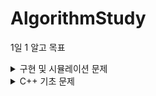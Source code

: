 # AlgorithmStudy

1일 1 알고 목표
<details>
  <summary>구현 및 시뮬레이션 문제</summary>
  
  
| no | problem | solution | problem link | date | solving time |
|--- |--- |--- |--- |--- |--- |
| 1 | 오픈채팅방 | [오픈채팅방](./프로그래머스/src/프로그래머스_01042022/오픈채팅방.java) | [문제링크](https://programmers.co.kr/learn/courses/30/lessons/42888) | 01/04/2022 | 2hrs |
| 2 | 뱀 | [뱀](./백준/src/백준_01052022/골드_3190_뱀_sol.java) | [문제링크](https://www.acmicpc.net/problem/3190) | 01/05/2022 | 6hrs + |
| 3 | 숫자문자열과영단어 | [숫자문자열과영단어](./프로그래머스/src/프로그래머스_01062022/숫자문자열과영단어.java) | [문제링크](https://programmers.co.kr/learn/courses/30/lessons/81301) | 1/06/2022 | 30min |
| 4 | 제로 |[제로](./백준/src/백준_01072022/실버_10773_제로.java)| [문제링크](https://www.acmicpc.net/problem/10773) | 01/07/2022 | - |
| 5 | 나이순정렬 | [나이순정렬](./백준/src/백준_01072022/실버_10814_나이순정렬.java) | [문제링크](https://www.acmicpc.net/problem/10814) | 01/07/2022 | - |
| 6 | 숫자카드2 | [숫자카드2](./백준/src/백준_01072022/실버_10816_숫자카드2.java) | [문제링크](https://www.acmicpc.net/problem/10816) | 01/07/2022 | - |
| 7 | 큐 | [큐](./백준/src/백준_01072022/실버_10845_큐.java) | [문제링크](https://www.acmicpc.net/problem/10845) | 01/07/2022 | - |
| 8| 셀프넘버 | [셀프넘버](./백준/src/백준_01072022/실버_4673_셀프넘버.java) | [문제링크](https://www.acmicpc.net/problem/4673) | 01/07/2022 | - |
| 9 | 2048(EASY) | [2048_easy:실패](./백준/src/백준_01082022/골드_12100_2048_EASY.java) | [문제링크](https://www.acmicpc.net/problem/12100) | 1/08/2022 | 4hrs |
| 10 | 2048(EASY) | [2048_easy](./백준/src/백준_01092022/골드_12100_2048_EASY.java) | [문제링크](https://www.acmicpc.net/problem/12100) | 01/09/2022 | 5hrs |
| 11 | 시험감독 | [시험감독](./백준/src/백준_01102022/브론즈_13458_시험감독.java) | [문제링크](https://www.acmicpc.net/problem/13458) | 01/10/2022 | 15min |
| 12 | 에디터 | [에디터](./백준/src/백준_01102022/실버_1406_에디터.java) | [문제링크](https://www.acmicpc.net/problem/1406) | 01/10/2022 | 1.5hrs |
| 13 | 카카오프렌즈칼러링북 | [카카오프렌즈칼러링북](./프로그래머스/src/프로그래머스_01112022/카카오프렌즈컬러링북.java) | [문제링크](https://programmers.co.kr/learn/courses/30/lessons/1829) | 1/11/2022 | 1.5hrs |
| 14 | 테트로미노 | [테트로미노](./백준/src/백준_01112022/골드_14500_테트로미노.java) | [문제링크](https://www.acmicpc.net/problem/14500) | 01/11/2022 | 5hrs |
| 15 | 연구소 | [연구소](./백준/src/백준_01122022/골드_14502_연구소.java) | [문제링크](https://www.acmicpc.net/problem/14502) | 01/12/2022 | 2hrs |
| 16 | 수찾기 | [수찾기](./백준/src/백준_01132022/실버4_1920_수찾기.java) | [문제링크](https://www.acmicpc.net/problem/1920) | 01/13/2022 | 10min |
| 17 | 소수찾기 | [소수찾기](./백준/src/백준_01132022/실버4_1978_소수찾기.java) | [문제링크](https://www.acmicpc.net/problem/1978) | 01/13/2022 | 15min |
| 18 | 단어정렬 | [단어정렬](./백준/src/백준_01132022/실버5_1181_단어정렬.java) | [문제링크](https://www.acmicpc.net/problem/1181) | 01/13/2022 | 10min |
| 19 | 로봇청소기 | [로봇청소기](./백준/src/백준_01142022/골드_14503_로봇청소기.java) | [문제링크](https://www.acmicpc.net/problem/14503) | 01/14/2022 | 2hrs |
| 20 | 컨베이어벨트위의로봇 | [컨베이어벨트위의로봇](./백준/src/백준_01152022/골드_20055_컨베이어벨트위의로봇.java) | [문제링크](https://www.acmicpc.net/problem/20055) | 01/15/20202 | 2.5hrs |
| 21 | 스타트와링크 | [스타트와링크](./백준/src/백준_01162022/실버_14899_스타트와링크.java) | [문제링크](https://www.acmicpc.net/problem/14899) | 01/16/2022 | 2.5hrs |
| 22 | 감시 | [감시](./백준/src/백준_01162022/골드_15683_감시.java) | [문제링크](https://www.acmicpc.net/problem/15683) | 01/16/2022 | 4hrs+ |
| 23 | 치킨배달 | [치킨배달](./백준/src/백준_01172022/골드_15686_치킨배달.java) | [문제링크](https://www.acmicpc.net/problem/151686) | 01/17/2022 | 2.5 hrs |
| 24 | 마법사 상어와 비바라기 | [마법사상어와비바라기](./백준/src/백준_01172022/골드_21610_상어와비바라기.java) | [문제링크](https://www.acmicpc.net/problem/21610) | 01/17/2022 | 3.2hrs |
| 25 | 인구이동 | [인구이동](./백준/src/백준_01182022/골드_16234_인구이동.java) | [문제링크](https://www.acmicpc.net/problem/16234) | 01/18/2022 | 3hrs |
| 26 | 멀쩡한사각형 | [멀쩡한사각형](./프로그래머스/src/프로그래머스_01182022/멀쩡한사각형.java) | [문제링크](https://programmers.co.kr/learn/courses/30/lessons/62048) | 01/18/2022 | 1hr |
| 27 | 주사위굴리기 | [주사위굴리기](./백준/src/백준_01202022/골드_14499_주사위굴리기.java) | [문제링크](https://www.acmicpc.net/problem/14499) | 01/20/2022 | 2hr |
| 28 | 나무재태크 | [나무재태크](./백준/src/백준_01202022/골드_16235_나무재태크.java) | [문제링크](https://www.acmicpc.net/problem/16235) | 01/20/2022 | 3hr |
| 29 | 아기상어 | [아기상어](./백준/src/백준_01212022/골드_16236_아기상어.java) | [문제링크](https://www.acmicpc.net/problem/16236) | 01/21/2022 | 5hr + |
| 30 | 마법사 상어와 파이어볼| [마법사상어와파이어볼](./백준/src/백준_01222022/골드_20056_마법사상어와파이어볼.java) | [문제링크](https://www.acmicpc.net/problem/20056) | 01/22/2022 | < 2hr |
31 | 경사로| [경사로](./백준/src/백준_01222022/골드_14890_경사로.java) | [문제링크](https://www.acmicpc.net/problem/14890) | 01/22/2022 | 3hr |
32 | 퇴사| [퇴사](./백준/src/백준_01222022/실버_14501_퇴사.java) | [문제링크](https://www.acmicpc.net/problem/14501) | 01/22/2022 | 1hr |
33 |이차원 배열과 연산 | [이차원 배열과 연산](./백준/src/백준_01232022/골드_17140_이차원배열과연산.java) | [문제링크](https://www.acmicpc.net/problem/17140) | 01/23/2022 | 3hrs+ |
34 | 미세먼지 안녕!| [미세먼지 안녕!](./백준/src/백준_01232022/골드_17144_미세먼지안녕.java) | [문제링크](https://www.acmicpc.net/problem/17144) | 01/23/2022 | 2.1hr |
                                                                                                                                                     
</details>
<details>
  <summary>C++ 기초 문제</summary>
  
  C++ 언어를 익히기 위해 프로그래머스의 LV1 문제 풀이
  
  | no | problem | solution | problem link | date |
|--- |--- |--- |--- |--- |
| 1 | 신고 결과 받기 | [신고 결과 받기](./프로그래머스/src/프로그래머스_02242022/신고_결과_받기.cpp) | [문제링크](https://programmers.co.kr/learn/courses/30/lessons/92334) | 02/24/2022 |
| 2 | 로또의 최고순위와 최저순위 | [신고 결과 받기](./프로그래머스/src/프로그래머스_02242022/로또의_최고순위와_최저순위.cpp) | [문제링크](https://programmers.co.kr/learn/courses/30/lessons/77484) | 02/24/2022 |
| 3 | 키패드누르기 | [키패드누르기](./프로그래머스/src/프로그래머스_02242022/키패드누르기_eleborated.cpp) | [문제링크](https://programmers.co.kr/learn/courses/30/lessons/67256) | 02/24/2022 |
| 4 | 완주하지 못한 선수 | [완주하지 못한 선수](./프로그래머스/src/프로그래머스_02242022/완주하지_못한_선수_map.cpp) | [문제링크](https://programmers.co.kr/learn/courses/30/lessons/42576) | 02/24/2022 |
| 5| 숫자 문자열과 영단어| [숫자 문자열과 영단어](./프로그래머스/src/프로그래머스_02242022/숫자_문자열과_영단어_eleborated.cpp) | [문제링크](https://programmers.co.kr/learn/courses/30/lessons/81301) | 02/24/2022 |
| 6 | K번째 수 | [K번째 수](./프로그래머스/src/프로그래머스_02242022/K번째수.cpp) | [문제링크](https://programmers.co.kr/learn/courses/30/lessons/42748) | 02/24/2022 |
| 7 | 2016년| [2016년](./프로그래머스/src/프로그래머스_02252022/2016년.cpp) | [문제링크](https://programmers.co.kr/learn/courses/30/lessons/12901) | 02/25/2022 |
| 8 | 가운데_글자_가져오기| [가운데_글자_가져오기](./프로그래머스/src/프로그래머스_02252022/가운데_글자_가져오기.cpp) | [문제링크](https://programmers.co.kr/learn/courses/30/lessons/12903) | 02/25/2022 |
| 9 | 내적| [내적](./프로그래머스/src/프로그래머스_02252022/내적.cpp) | [문제링크](https://programmers.co.kr/learn/courses/30/lessons/70128) | 02/25/2022 |
| 10 | 소수만들기| [소수만들기](./프로그래머스/src/프로그래머스_02242022/소수만들기.cpp) | [문제링크](https://programmers.co.kr/learn/courses/30/lessons/12977) | 02/25/2022 |
| 11 | 없는숫자더하기.cpp | [없는숫자더하기.cpp](./프로그래머스/src/프로그래머스_02252022/없는숫자더하기.cpp) | [문제링크](https://programmers.co.kr/learn/courses/30/lessons/86051) | 02/25/2022 | 
 | 12 | 음양더하기| [음양더하기](./프로그래머스/src/프로그래머스_02252022/음양더하기.cpp) | [문제링크](https://programmers.co.kr/learn/courses/30/lessons/76501) | 02/25/2022 |
| 13 | 체육복| [체육복](./프로그래머스/src/프로그래머스_02252022/체육복.cpp) | [문제링크](https://programmers.co.kr/learn/courses/30/lessons/42862) | 02/25/2022 |
| 14 | 크레인_인형뽑기_게임| [크레인_인형뽑기_게임](./프로그래머스/src/프로그래머스_02252022/크레인_인형뽑기_게임.cpp) | [문제링크](https://programmers.co.kr/learn/courses/30/lessons/64061) | 02/25/2022 |
| 15 | 폰켓몬 | [폰켓몬](./프로그래머스/src/프로그래머스_02252022/폰켓몬_baccktracking.cpp) | [문제링크](https://programmers.co.kr/learn/courses/30/lessons/1845) | 02/25/2022 |
| 16 | 같은 숫자는 싫어 | [같은 숫자는 싫어](./프로그래머스/src/프로그래머스_02262022/같은_숫자는_싫어.cpp) | [문제링크](https://programmers.co.kr/learn/courses/30/lessons/1845) | 02/26/2022 |
| 17 | 나누어떨어지는숫자배열.cpp | [나누어떨어지는숫자배열.cpp](./프로그래머스/src/프로그래머스_02262022/나누어떨어지는숫자배열.cpp) | [문제링크](https://programmers.co.kr/learn/courses/30/lessons/1845) | 02/26/2022 |
| 18 | 같은 숫자는 싫어 | [같은 숫자는 싫어](./프로그래머스/src/프로그래머스_02262022/같은_숫자는_싫어.cpp) | [문제링크](https://programmers.co.kr/learn/courses/30/lessons/12906) | 02/26/2022 |
| 20 | 두_정수_사이의_합| [두_정수_사이의_합](./프로그래머스/src/프로그래머스_02262022/두_정수_사이의_합.cpp) | [문제링크](https://programmers.co.kr/learn/courses/30/lessons/12912) | 02/26/2022 |
| 21 | 문자열_내_p와y의_개수 | [문자열_내_p와y의_개수](./프로그래머스/src/프로그래머스_02262022/문자열_내_p와y의_개수.cpp) | [문제링크](https://programmers.co.kr/learn/courses/30/lessons/12916) | 02/26/2022 |
| 22 | 문자열_다루기_기본| [문자열_다루기_기본](./프로그래머스/src/프로그래머스_02262022/문자열_다루기_기본.cpp) | [문제링크](https://programmers.co.kr/learn/courses/30/lessons/12918) | 02/26/2022 |
| 23 | 문자열을_정수로_바꾸기| [문자열을_정수로_바꾸기](./프로그래머스/src/프로그래머스_02262022/문자열을_정수로_바꾸기.cpp) | [문제링크](https://programmers.co.kr/learn/courses/30/lessons/12925) | 02/26/2022 |
| 24 | 서울에서_김서방_찾기 | [서울에서_김서방_찾기](./프로그래머스/src/프로그래머스_02262022/서울에서_김서방_찾기.cpp) | [문제링크](https://programmers.co.kr/learn/courses/30/lessons/12919) | 02/26/2022 |
| 25 | 소수찾기| [소수찾기](./프로그래머스/src/프로그래머스_02262022/소수찾기.cpp) | [문제링크](https://programmers.co.kr/learn/courses/30/lessons/12921) | 02/26/2022 |
| 26 | 수박수박수박수박수박수 | [수박수박수박수박수박수](./프로그래머스/src/프로그래머스_02262022/수박수박수박수박수박수.cpp) | [문제링크](https://programmers.co.kr/learn/courses/30/lessons/12922) | 02/26/2022 |
| 27 | 시저암호| [시저암호](./프로그래머스/src/프로그래머스_02262022/시저암호.cpp) | [문제링크](https://programmers.co.kr/learn/courses/30/lessons/12928) | 02/26/2022 |
| 28 | 약수의_합 | [약수의_합](./프로그래머스/src/프로그래머스_02262022/약수의_합.cpp) | [문제링크](https://programmers.co.kr/learn/courses/30/lessons/12928) | 02/26/2022 |
| 29 | 이상한문자_만들기 | [이상한문자_만들기](./프로그래머스/src/프로그래머스_02262022/이상한문자_만들기.cpp) | [문제링크](https://programmers.co.kr/learn/courses/30/lessons/12930) | 02/26/2022 |
| 30 |자릿수_더하기 |[자릿수_더하기](./프로그래머스/src/프로그래머스_02262022/자릿수_더하기.cpp) | [문제링크](https://programmers.co.kr/learn/courses/30/lessons/12931) | 02/26/2022 |
| 31 |자연수_뒤집어_배열로_만들기 |[자연수_뒤집어_배열로_만들기](./프로그래머스/src/프로그래머스_02262022/자연수_뒤집어_배열로_만들기.cpp) | [문제링크](https://programmers.co.kr/learn/courses/30/lessons/12932) | 02/26/2022 |
| 32 |정수_내림차순으로_배치하기 |[정수_내림차순으로_배치하기](./프로그래머스/src/프로그래머스_02262022/정수_내림차순으로_배치하기.cpp) | [문제링크](https://programmers.co.kr/learn/courses/30/lessons/12933) | 02/26/2022 |
| 33 |제일_작은_수_제거하기 |[제일_작은_수_제거하기](./프로그래머스/src/프로그래머스_02262022/제일_작은_수_제거하기.cpp) | [문제링크](https://programmers.co.kr/learn/courses/30/lessons/12935) | 02/26/2022 |
| 34 |직사각형_별찍기 |[직사각형_별찍기](./프로그래머스/src/프로그래머스_02262022/직사각형_별찍기.cpp) | [문제링크](https://programmers.co.kr/learn/courses/30/lessons/12969) | 02/26/2022 |
| 35| 짝수와_홀수 |[짝수와_홀수](./프로그래머스/src/프로그래머스_02262022/짝수와_홀수.cpp) | [문제링크](https://programmers.co.kr/learn/courses/30/lessons/12937) | 02/26/2022 |
| 36 |콜라츠_추측 |[콜라츠_추측](./프로그래머스/src/프로그래머스_02262022/콜라츠_추측.cpp) | [문제링크](https://programmers.co.kr/learn/courses/30/lessons/12943) | 02/26/2022 |
| 37 |하샤드수 |[하샤드수](./프로그래머스/src/프로그래머스_02262022/하샤드수.cpp) | [문제링크](https://programmers.co.kr/learn/courses/30/lessons/12947) | 02/26/2022 |
| 38 |핸드폰_번호_가리기 |[핸드폰_번호_가리기](./프로그래머스/src/프로그래머스_02262022/핸드폰_번호_가리기.cpp) | [문제링크](https://programmers.co.kr/learn/courses/30/lessons/12948) | 02/26/2022 |
| 39 |3진법_뒤집기 |[3진법_뒤집기](./프로그래머스/src/프로그래머스_02272022/3진법_뒤집기.cpp) | [문제링크](https://programmers.co.kr/learn/courses/30/lessons/68935) | 02/27/2022 |
| 40 |나머지가_1이_되는_수_찾기 |[나머지가_1이_되는_수_찾기](./프로그래머스/src/프로그래머스_02272022/나머지가_1이_되는_수_찾기.cpp) | [문제링크](https://programmers.co.kr/learn/courses/30/lessons/87389) | 02/27/2022 |
| 41|두_개_뽑아서_더하기|[두_개_뽑아서_더하기](./프로그래머스/src/프로그래머스_02272022/두_개_뽑아서_더하기.cpp) | [문제링크](https://programmers.co.kr/learn/courses/30/lessons/68644) | 02/27/2022 |
| 42 |부족한_금액_계산하기|[부족한_금액_계산하기](./프로그래머스/src/프로그래머스_02272022/부족한_금액_계산하기.cpp) | [문제링크](https://programmers.co.kr/learn/courses/30/lessons/82612) | 02/27/2022 |
| 43 |약수의_개수와_덧셈 |[약수의_개수와_덧셈](./프로그래머스/src/프로그래머스_02272022/약수의_개수와_덧셈.cpp) | [문제링크](https://programmers.co.kr/learn/courses/30/lessons/68935) | 02/27/2022 |
| 44 |정수_제곱근_판별 |[정수_제곱근_판별](./프로그래머스/src/프로그래머스_02272022/정수_제곱근_판별.cpp) | [문제링크](https://programmers.co.kr/learn/courses/30/lessons/12934) | 02/27/2022 |

</details>

